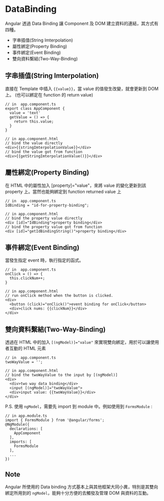 # DataBinding

Angular 透過 Data Binding 讓 Component 及 DOM 建立資料的連結，其方式有四種。
- 字串插值(String Imterpolation)
- 屬性綁定(Property Binding)
- 事件綁定(Event Binding)
- 雙向資料繫結(Two-Way-Binding)

## 字串插值(String Imterpolation)

直接在 Template 中插入 `{{value}}`，當 value 的值發生改變，就會更新到 DOM 上。
(也可以綁定在 function 的 return value)
```
// in  app.component.ts
export class AppComponent {
  value = 'text'
  getValue = () => {
    return this.value;
  }
}

// in app.component.html
// bind the value directly
<div>{{stringImterpolationValue}}</div>
// bind the value got from function
<div>{{getStringImterpolationValue()}}</div>
```

## 屬性綁定(Property Binding)

在 HTML 中的屬性加入 [property]="value"，來將 value 的變化更新到該 property 上。當然也能夠綁定到 function returned value 上

```
// in  app.component.ts
IdBinding = "id-for-property-binding";

// in app.component.html
// bind the property value directly
<div [id]="IdBinding">property binding</div>
// bind the property value got from function
<div [id]="getIdBindingString()">property binding</div>
```

## 事件綁定(Event Binding)
當發生指定 event 時，執行指定的函式。
```
// in  app.component.ts
onClick = () => {
  this.clickNum++;
}

// in app.component.html
// run onClick method when the button is clicked.
<div>
  <button (click)="onClick()">event binding for onClick</button>
  <div>click nums: {{clickNum}}</div>
</div>
```


## 雙向資料繫結(Two-Way-Binding)
透過在 HTML 中的加入 `[(ngModel)]="value"` 來實現雙向綁定，用於可以讓使用者互動的 HTML 元素

```
// in  app.component.ts
twoWayValue = '';

// in app.component.html
// bind the twoWayValue to the input by [(ngModel)]
<div>
  <div>two way data binding</div>
  <input [(ngModel)]="twoWayValue">
  <div>input value: {{twoWayValue}}</div>
</div>
```


P.S.
使用 `ngModel`，需要先 import 到 module 中。例如使用到 `FormsModule` :
```
// in app.module.ts
import { FormsModule } from '@angular/forms'; 
@NgModule({
  declarations: [
    AppComponent
  ],
  imports: [
    FormsModule
  ],
  ...
})
```

## Note
Angular 所使用的 Data binding 方式基本上與其他框架大同小異，特別是其雙向綁定所用到的 `ngModel`，能夠十分方便的去觸發及管理 DOM 與資料的互動。
